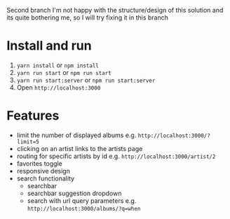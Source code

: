 Second branch
I'm not happy with the structure/design of this solution and its quite bothering me, so I will try fixing it in this branch

# Install and run
1. `yarn install` or `npm install`
2. `yarn run start` or `npm run start`
3. `yarn run start:server` or `npm run start:server`
4. Open `http://localhost:3000`

# Features
* limit the number of displayed albums e.g. `http://localhost:3000/?limit=5`
* clicking on an artist links to the artists page
* routing for specific artists by id e.g. `http://localhost:3000/artist/2`
* favorites toggle
* responsive design
* search functionality
  * searchbar
  * searchbar suggestion dropdown
  * search with url query parameters e.g. `http://localhost:3000/albums/?q=when`
